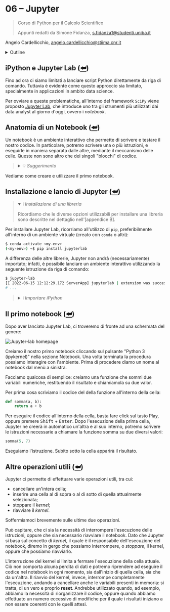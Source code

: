 <a name="top"></a>

# 06 – Jupyter

> Corso di Python per il Calcolo Scientifico
>
> Appunti redatti da Simone Fidanza, s.fidanza1@studenti.uniba.it

Angelo Cardellicchio, angelo.cardellicchio@stiima.cnr.it

<details>
<summary>Outline</summary>

<!-- TOC -->

1. [06 – Jupyter](#06--jupyter)
   1. [iPython e Jupyter Lab (⮨)](#ipython-e-jupyter-lab-)
   2. [Anatomia di un Notebook (⮨)](#anatomia-di-un-notebook-)
   3. [Installazione e lancio di Jupyter (⮨)](#installazione-e-lancio-di-jupyter-)
   4. [Il primo notebook (⮨)](#il-primo-notebook-)
   5. [Altre operazioni utili (⮨)](#altre-operazioni-utili-)

<!-- /TOC -->

</details>

## iPython e Jupyter Lab ([⮨](#top))

Fino ad ora ci siamo limitati a lanciare script Python direttamente da riga di
comando. Tuttavia è evidente come questo approccio sia limitato, specialmente in
applicazioni in ambito data science.

Per ovviare a queste problematiche, all'interno del framework `SciPy` viene
proposto [Jupyter Lab](https://jupyter.org), che introduce uno tra gli strumenti
più utilizzati dai data analyst al giorno d'oggi, ovvero i _notebook_.

## Anatomia di un Notebook ([⮨](#top))

Un notebook è un ambiente interattivo che permette di scrivere e testare il
nostro codice. In particolare, potremo scrivere una o più istruzioni, e
eseguirle in maniera separata dalle altre, mediante il meccanismo delle celle.
Queste non sono altro che dei singoli "blocchi" di codice.

> <details>
> <summary>💡 <em>Suggerimento</em></summary>
>
> I notebook Jupyter ci permettono di inserire anche commenti, descrizioni ed
> equazioni utilizzando due linguaggi di markup molto noti, ovvero
> [Markdown](https://daringfireball.net/projects/markdown/) e [Latex](https://www.latex-project.org).
>
> </details>

Vediamo come creare e utilizzare il primo notebook.

## Installazione e lancio di Jupyter ([⮨](#top))

> <details open>
> <summary>ℹ️ <em>Installazione di una libreria</em></summary>
>
> Ricordiamo che le diverse opzioni utilizzabili per installare una libreria
> sono descritte nel dettaglio nell'[appendice B].
>
> </details>

Per installare Jupyter Lab, ricorriamo all'utilizzo di `pip`, preferibilmente
all'interno di un ambiente virtuale (creato con `conda` o altri):

```sh
$ conda activate <my-env>
(<my-env>) ~$ pip install jupyterlab
```

A differenza delle altre librerie, Jupyter non andrà (necessariamente) importato;
infatti, è possibile lanciare un ambiente interattivo utilizzando la seguente
istruzione da riga di comando:

```sh
$ jupyter-lab
[I 2022-06-15 12:12:29.172 ServerApp] jupyterlab | extension was successfully linked.
# ...
```

> <details>
> <summary>ℹ️ <em>Importare iPython</em></summary>
>
> Teoricamente sarebbe possibile importare iPython e utilizzare i metodi e le
> classi messe a disposizione come una qualsiasi libreria. Però spesso ci si
> limita ad utilizzare l'ambiente interattivo offerto dai notebook.
>
> </details>

## Il primo notebook ([⮨](#top))

Dopo aver lanciato Jupyter Lab, ci troveremo di fronte ad una schermata del
genere:

![Jupyter-lab homepage](./img/jupyter-lab.jpg)

Creiamo il nostro primo notebook cliccando sul pulsante "Python $3$ (ipykernel)"
nella sezione Notebook. Una volta terminata la procedura possiamo interagire con
l'ambiente. Prima di procedere diamo un nome al notebook dal menù a sinistra.

Facciamo qualcosa di semplice: creiamo una funzione che sommi due variabili
numeriche, restituendo il risultato e chiamiamola su due valor.

Per prima cosa scriviamo il codice del della funzione all'interno della cella:

```python
def somma(a, b):
    return a + b
```

Per eseguire il codice all'interno della cella, basta fare click sul tasto Play,
oppure premere <kbd>Shift</kbd> + <kbd>Enter</kbd>. Dopo l'esecuzione della
prima cella, Jupyter ne creerà in automatico un'altra e al suo interno, potremo
scrivere le istruzioni necessarie a chiamare la funzione somma su due diversi
valori:

```python
somma(5, 7)
```

Eseguiamo l'istruzione. Subito sotto la cella apparirà il risultato.

## Altre operazioni utili ([⮨](#top))

Jupyter ci permette di effettuare varie operazioni utili, tra cui:

- cancellare un'intera cella;
- inserire una cella al di sopra o al di sotto di quella attualmente selezionata;
- stoppare il _kernel_;
- riavviare il _kernel_.

Soffermiamoci brevemente sulle ultime due operazioni.

Può capitare, che ci sia la necessità di interrompere l'esecuzione delle
istruzioni, oppure che sia necessario riavviare il notebook. Dato che Jupyter si
basa sul concetto di _kernel_, il quale è il responsabile dell'esecuzione del
notebook, diremo in gergo che possiamo interrompere, o _stoppare_, il kernel,
oppure che possiamo riavviarlo.

L'interruzione del kernel si limita a fermare l'esecuzione della cella attuale.
Ciò non comporta alcuna perdita di dati e potremo riprendere ad eseguire il
codice nel notebook in ogni momento, sia dall'inizio di quella cella, sia che da
un'altra.
Il riavvio del kernel, invece, interrompe completamente l'esecuzione, andando a
cancellare anche le variabili presenti in memoria: si tratta, di un vero e proprio
**reset**. Andrebbe utilizzato quando, ad esempio, abbiamo la necessità di
riorganizzare il codice, oppure quando abbiamo effettuato un numero eccessivo di
modifiche per il quale i risultati iniziano a non essere coerenti con le quelli
attesi.
